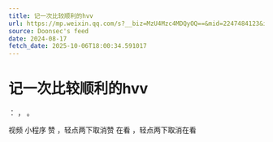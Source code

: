 ```yaml
---
title: 记一次比较顺利的hvv
url: https://mp.weixin.qq.com/s?__biz=MzU4Mzc4MDQyOQ==&mid=2247484123&idx=1&sn=571e7bb14c501005e05056837ae60a9f
source: Doonsec's feed
date: 2024-08-17
fetch_date: 2025-10-06T18:00:34.591017
---
```


# 记一次比较顺利的hvv

：
，
。

视频
小程序
赞
，轻点两下取消赞
在看
，轻点两下取消在看